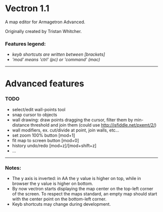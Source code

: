 # Vectron 1.1

A map editor for Armagetron Advanced.

Originally created by Tristan Whitcher.


### Features legend:

- *keyb shortcuts are written between [brackets]*
- *'mod' means 'ctrl' (pc) or 'command' (mac)*

---

# Advanced features
### TODO
- select/edit wall-points tool
- snap cursor to objects
- wall drawing: draw points dragging the cursor, filter them by min-distance threshold
  and join them (could use http://jsfiddle.net/pxemt/2/)
- wall modifiers, ex. cut/divide at point, join walls, etc...
- set zoom 100% button [mod+1]
- fit map to screen button [mod+0]
- history undo/redo [mod+z]/[mod+shift+z]
- ...

---

### Notes:

- The y axis is inverted: in AA the y value is higher on top,
  while in browser the y value is higher on bottom.
- By now vectron starts displaying the map center on the top-left corner of the screen.
  To respect the maps standard, an empty map should start with the center point on the bottom-left corner.
- Keyb shortcuts may change during development.
